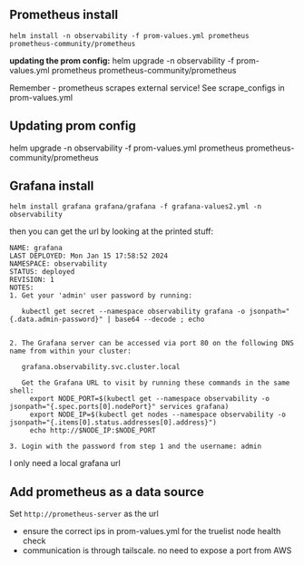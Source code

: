 ## Prometheus install

```
helm install -n observability -f prom-values.yml prometheus prometheus-community/prometheus
```

**updating the prom config:**
helm upgrade -n observability -f prom-values.yml prometheus prometheus-community/prometheus


Remember - prometheus scrapes external service!  See scrape_configs in prom-values.yml

## Updating prom config

helm upgrade -n observability -f prom-values.yml prometheus prometheus-community/prometheus

## Grafana install


```
helm install grafana grafana/grafana -f grafana-values2.yml -n observability
```

then you can get the url by looking at the printed stuff:

```
NAME: grafana
LAST DEPLOYED: Mon Jan 15 17:58:52 2024
NAMESPACE: observability
STATUS: deployed
REVISION: 1
NOTES:
1. Get your 'admin' user password by running:

   kubectl get secret --namespace observability grafana -o jsonpath="{.data.admin-password}" | base64 --decode ; echo


2. The Grafana server can be accessed via port 80 on the following DNS name from within your cluster:

   grafana.observability.svc.cluster.local

   Get the Grafana URL to visit by running these commands in the same shell:
     export NODE_PORT=$(kubectl get --namespace observability -o jsonpath="{.spec.ports[0].nodePort}" services grafana)
     export NODE_IP=$(kubectl get nodes --namespace observability -o jsonpath="{.items[0].status.addresses[0].address}")
     echo http://$NODE_IP:$NODE_PORT

3. Login with the password from step 1 and the username: admin
```

I only need a local grafana url

## Add prometheus as a data source

Set `http://prometheus-server` as the url

- ensure the correct ips in prom-values.yml for the truelist node health check
- communication is through tailscale.  no need to expose a port from AWS
